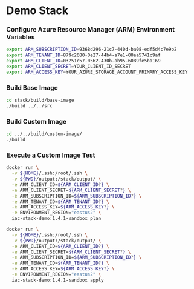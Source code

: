 # Demo Stack

### Configure Azure Resource Manager (ARM) Environment Variables
```bash
export ARM_SUBSCRIPTION_ID=9368d296-21c7-440d-ba08-edf5d4c7e9b2
export ARM_TENANT_ID=879c2680-0e27-44b4-a7e1-00ea5741c9af
export ARM_CLIENT_ID=03251c57-0562-430b-ab95-6089fe5ba169
export ARM_CLIENT_SECRET=YOUR_CLIENT_ID_SECRET
export ARM_ACCESS_KEY=YOUR_AZURE_STORAGE_ACCOUNT_PRIMARY_ACCESS_KEY
```

### Build Base Image
```bash
cd stack/build/base-image
./build ../../src

```

### Build Custom Image
```bash
cd ../../build/custom-image/
./build
```

### Execute a Custom Image Test
```bash
docker run \
  -v ${HOME}/.ssh:/root/.ssh \
  -v ${PWD}/output:/stack/output/ \
  -e ARM_CLIENT_ID=${ARM_CLIENT_ID?} \
  -e ARM_CLIENT_SECRET=${ARM_CLIENT_SECRET?} \
  -e ARM_SUBSCRIPTION_ID=${ARM_SUBSCRIPTION_ID?} \
  -e ARM_TENANT_ID=${ARM_TENANT_ID?} \
  -e ARM_ACCESS_KEY=${ARM_ACCESS_KEY?} \
  -e ENVIRONMENT_REGION="eastus2" \
  iac-stack-demo:1.4.1-sandbox plan

docker run \
  -v ${HOME}/.ssh:/root/.ssh \
  -v ${PWD}/output:/stack/output/ \
  -e ARM_CLIENT_ID=${ARM_CLIENT_ID?} \
  -e ARM_CLIENT_SECRET=${ARM_CLIENT_SECRET?} \
  -e ARM_SUBSCRIPTION_ID=${ARM_SUBSCRIPTION_ID?} \
  -e ARM_TENANT_ID=${ARM_TENANT_ID?} \
  -e ARM_ACCESS_KEY=${ARM_ACCESS_KEY?} \
  -e ENVIRONMENT_REGION="eastus2" \
  iac-stack-demo:1.4.1-sandbox apply

```
